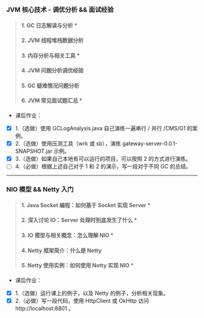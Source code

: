 ### JVM 核心技术 - 调优分析 && 面试经验
> #### 1. GC 日志解读与分析 *
> #### 2. JVM 线程堆栈数据分析
> #### 3. 内存分析与相关工具 *
> #### 4. JVM 问题分析调优经验
> #### 5. GC 疑难情况问题分析
> #### 6. JVM 常见面试题汇总 *
* 课后作业：
-[x] 1.（选做）使用 GCLogAnalysis.java 自己演练一遍串行 / 并行 /CMS/G1 的案例。
-[x] 2.（选做）使用压测工具（wrk 或 sb），演练 gateway-server-0.0.1-SNAPSHOT.jar 示例。
-[x] 3.（选做）如果自己本地有可以运行的项目，可以按照 2 的方式进行演练。
-[ ] 4.（必做）根据上述自己对于 1 和 2 的演示，写一段对于不同 GC 的总结。
---
### NIO 模型 && Netty 入门
> #### 1. Java Socket 编程：如何基于 Socket 实现 Server *
> #### 2. 深入讨论 IO：Server 处理时到底发生了什么 *
> #### 3. IO 模型与相关概念：怎么理解 NIO *
> #### 4. Netty 框架简介：什么是 Netty
> #### 5. Netty 使用实例：如何使用 Netty 实现 NIO *
* 课后作业：
-[x] 1.（选做）运行课上的例子，以及 Netty 的例子，分析相关现象。
-[x] 2.（必做）写一段代码，使用 HttpClient 或 OkHttp 访问 http://localhost:8801 。
